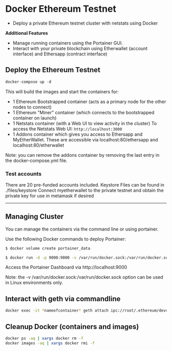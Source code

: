 # Docker Ethereum Testnet

* Deploy a private Ethereum testnet cluster with netstats using Docker

**Additional Features**
* Manage running containers using the Portainer GUI.
* Interact with your private blockchain using Etherwallet (account interface) and Ethersapp (contract interface)

## Deploy the Ethereum Testnet

```javascript
docker-compose up -d
```

This will build the images and start the containers for:

* 1 Ethereum Bootstrapped container (acts as a primary node for the other nodes to connect)
* 1 Ethereum "Miner" container (which connects to the bootstrapped container on launch)
* 1 Netstats container (with a Web UI to view activity in the cluster) To access the Netstats Web UI: `http://localhost:3000`
* 1 Addons container which gives you access to Ethersapp and MyEtherWallet. These are accessible via localhost:80/ethersapp and localhost:80/etherwallet

Note: you can remove the addons container by removing the last entry in the docker-compose.yml file.

### Test accounts

There are 20 pre-funded accounts included.
Keystore Files can be found in ./files/keystore
Connect myetherwallet to the private testnet and obtain the private key for use in metamask if desired

----

## Managing Cluster

You can manage the containers via the command line or using portainer.

Use the following Docker commands to deploy Portainer:

```bash
$ docker volume create portainer_data

$ docker run -d -p 9000:9000 -v /var/run/docker.sock:/var/run/docker.sock -v portainer_data:/data portainer/portainer
```

Access the Portainer Dashboard via http://localhost:9000

Note: the -v /var/run/docker.sock:/var/run/docker.sock option can be used in Linux environments only.

## Interact with geth via commandline

```bash
docker exec -it *nameofcontainer* geth attach ipc://root/.ethereum/devchain/geth.ipc
```

## Cleanup Docker (containers and images)
```bash
docker ps -aq | xargs docker rm -f
docker images -aq | xargs docker rmi -f
```